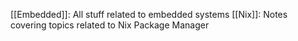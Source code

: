 [[Embedded]]: All stuff related to embedded systems
[[Nix]]: Notes covering topics related to Nix Package Manager